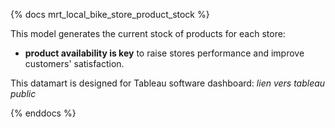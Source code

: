 {% docs mrt_local_bike_store_product_stock %}

This model generates the current stock of products for each store:

- **product availability is key** to raise stores performance and improve customers' satisfaction.

This datamart is designed for Tableau software dashboard: *lien vers tableau public*

{% enddocs %}